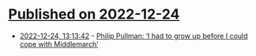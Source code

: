 # [Published on 2022-12-24](index.md)

* [2022-12-24, 13:13:42](https://news.ycombinator.com/item?id=34116509) - [Philip Pullman: ‘I had to grow up before I could cope with Middlemarch’](https://www.theguardian.com/books/2022/dec/23/philip-pullman-i-had-to-grow-up-before-i-could-cope-with-middlemarch)
